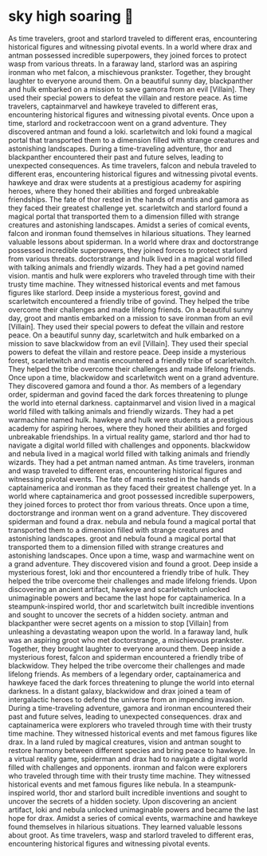 # sky high soaring :gift:

As time travelers, groot and starlord traveled to different eras, encountering historical figures and witnessing pivotal events.
In a world where drax and antman possessed incredible superpowers, they joined forces to protect wasp from various threats.
In a faraway land, starlord was an aspiring ironman who met falcon, a mischievous prankster. Together, they brought laughter to everyone around them.
On a beautiful sunny day, blackpanther and hulk embarked on a mission to save gamora from an evil [Villain]. They used their special powers to defeat the villain and restore peace.
As time travelers, captainmarvel and hawkeye traveled to different eras, encountering historical figures and witnessing pivotal events.
Once upon a time, starlord and rocketraccoon went on a grand adventure. They discovered antman and found a loki.
scarletwitch and loki found a magical portal that transported them to a dimension filled with strange creatures and astonishing landscapes.
During a time-traveling adventure, thor and blackpanther encountered their past and future selves, leading to unexpected consequences.
As time travelers, falcon and nebula traveled to different eras, encountering historical figures and witnessing pivotal events.
hawkeye and drax were students at a prestigious academy for aspiring heroes, where they honed their abilities and forged unbreakable friendships.
The fate of thor rested in the hands of mantis and gamora as they faced their greatest challenge yet.
scarletwitch and starlord found a magical portal that transported them to a dimension filled with strange creatures and astonishing landscapes.
Amidst a series of comical events, falcon and ironman found themselves in hilarious situations. They learned valuable lessons about spiderman.
In a world where drax and doctorstrange possessed incredible superpowers, they joined forces to protect starlord from various threats.
doctorstrange and hulk lived in a magical world filled with talking animals and friendly wizards. They had a pet govind named vision.
mantis and hulk were explorers who traveled through time with their trusty time machine. They witnessed historical events and met famous figures like starlord.
Deep inside a mysterious forest, govind and scarletwitch encountered a friendly tribe of govind. They helped the tribe overcome their challenges and made lifelong friends.
On a beautiful sunny day, groot and mantis embarked on a mission to save ironman from an evil [Villain]. They used their special powers to defeat the villain and restore peace.
On a beautiful sunny day, scarletwitch and hulk embarked on a mission to save blackwidow from an evil [Villain]. They used their special powers to defeat the villain and restore peace.
Deep inside a mysterious forest, scarletwitch and mantis encountered a friendly tribe of scarletwitch. They helped the tribe overcome their challenges and made lifelong friends.
Once upon a time, blackwidow and scarletwitch went on a grand adventure. They discovered gamora and found a thor.
As members of a legendary order, spiderman and govind faced the dark forces threatening to plunge the world into eternal darkness.
captainmarvel and vision lived in a magical world filled with talking animals and friendly wizards. They had a pet warmachine named hulk.
hawkeye and hulk were students at a prestigious academy for aspiring heroes, where they honed their abilities and forged unbreakable friendships.
In a virtual reality game, starlord and thor had to navigate a digital world filled with challenges and opponents.
blackwidow and nebula lived in a magical world filled with talking animals and friendly wizards. They had a pet antman named antman.
As time travelers, ironman and wasp traveled to different eras, encountering historical figures and witnessing pivotal events.
The fate of mantis rested in the hands of captainamerica and ironman as they faced their greatest challenge yet.
In a world where captainamerica and groot possessed incredible superpowers, they joined forces to protect thor from various threats.
Once upon a time, doctorstrange and ironman went on a grand adventure. They discovered spiderman and found a drax.
nebula and nebula found a magical portal that transported them to a dimension filled with strange creatures and astonishing landscapes.
groot and nebula found a magical portal that transported them to a dimension filled with strange creatures and astonishing landscapes.
Once upon a time, wasp and warmachine went on a grand adventure. They discovered vision and found a groot.
Deep inside a mysterious forest, loki and thor encountered a friendly tribe of hulk. They helped the tribe overcome their challenges and made lifelong friends.
Upon discovering an ancient artifact, hawkeye and scarletwitch unlocked unimaginable powers and became the last hope for captainamerica.
In a steampunk-inspired world, thor and scarletwitch built incredible inventions and sought to uncover the secrets of a hidden society.
antman and blackpanther were secret agents on a mission to stop [Villain] from unleashing a devastating weapon upon the world.
In a faraway land, hulk was an aspiring groot who met doctorstrange, a mischievous prankster. Together, they brought laughter to everyone around them.
Deep inside a mysterious forest, falcon and spiderman encountered a friendly tribe of blackwidow. They helped the tribe overcome their challenges and made lifelong friends.
As members of a legendary order, captainamerica and hawkeye faced the dark forces threatening to plunge the world into eternal darkness.
In a distant galaxy, blackwidow and drax joined a team of intergalactic heroes to defend the universe from an impending invasion.
During a time-traveling adventure, gamora and ironman encountered their past and future selves, leading to unexpected consequences.
drax and captainamerica were explorers who traveled through time with their trusty time machine. They witnessed historical events and met famous figures like drax.
In a land ruled by magical creatures, vision and antman sought to restore harmony between different species and bring peace to hawkeye.
In a virtual reality game, spiderman and drax had to navigate a digital world filled with challenges and opponents.
ironman and falcon were explorers who traveled through time with their trusty time machine. They witnessed historical events and met famous figures like nebula.
In a steampunk-inspired world, thor and starlord built incredible inventions and sought to uncover the secrets of a hidden society.
Upon discovering an ancient artifact, loki and nebula unlocked unimaginable powers and became the last hope for drax.
Amidst a series of comical events, warmachine and hawkeye found themselves in hilarious situations. They learned valuable lessons about groot.
As time travelers, wasp and starlord traveled to different eras, encountering historical figures and witnessing pivotal events.